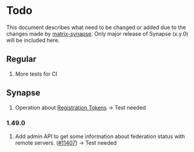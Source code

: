 # Todo
This document describes what need to be changed or added due to the changes made by [matrix-synapse](https://github.com/matrix-org/synapse/releases). Only major release of Synapse (x.y.0) will be included here.

## Regular
1. More tests for CI

## Synapse
1. Operation about [Registration Tokens](https://github.com/matrix-org/synapse/blob/develop/docs/usage/administration/admin_api/registration_tokens.md#registration-tokens) -> Test needed

### 1.49.0
1. Add admin API to get some information about federation status with remote servers. ([#11407](https://github.com/matrix-org/synapse/issues/11407)) -> Test needed
